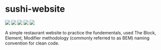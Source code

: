 # sushi-website
![](https://img.shields.io/badge/HTML5-E34F26.svg?style=for-the-badge&logo=HTML5&logoColor=white)
![](https://img.shields.io/badge/CSS3-1572B6.svg?style=for-the-badge&logo=CSS3&logoColor=white)
![](https://img.shields.io/badge/JavaScript-F7DF1E.svg?style=for-the-badge&logo=JavaScript&logoColor=black)
![](https://img.shields.io/badge/BEM-000000.svg?style=for-the-badge&logo=BEM&logoColor=white) 
![](https://img.shields.io/badge/Normalize.css-E3695F.svg?style=for-the-badge&logo=normalizedotcss&logoColor=white)

A simple restaurant website to practice the fundementals, used The Block, Element, Modifier methodology (commonly referred to as BEM) naming convention for clean code.
